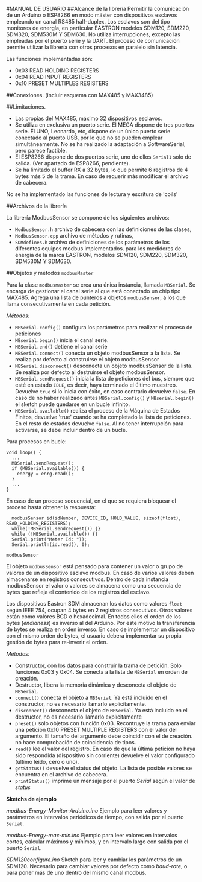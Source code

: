 #MANUAL DE USUARIO
##Alcance de la librería
Permitir la comunicación de un Arduino o ESP8266 en modo máster con dispositivos esclavos empleando un canal RS485 half-duplex.
Los esclavos son del tipo monitores de energía, en particular EASTRON modelos SDM120, SDM220, SDM320, SDM530M Y SDM630.
No utiliza interrupciones, excepto las empleadas por el puerto serie y la UART. El proceso de comunicación permite utilizar la librería con otros procesos en paralelo sin latencia.

Las funciones implementadas son:
 - 0x03 READ HOLDING REGISTERS
 - 0x04 READ INPUT REGISTERS
 - 0x10 PRESET MULTIPLES REGISTERS

##Conexiones.
(incluir esquema con MAX485 y MAX3485)

##Limitaciones.
- Las propias del MAX485, máximo 32 dispositivos esclavos.
- Se utiliza en exclusiva un puerto serie. El MEGA dispone de tres puertos serie. 
El UNO, Leonardo, etc, dispone de un único puerto serie conectado al puerto USB, por lo que no se pueden emplear simultáneamente. 
No se ha realizado la adaptación a SoftwareSerial, pero parece factible. 
- El ESP8266 dispone de dos puertos serie, uno de ellos ``Serial1`` solo de salida. (Ver apartado de ESP8266, pendiente).
- Se ha limitado el buffer RX a 32 bytes, lo que permite 6 registros de 4 bytes más 5 de la trama. En caso de requerir más modificar el archivo de cabecera.

No se ha implementado las funciones de lectura y escritura de 'coils'

##Archivos de la librería

La librería ModbusSensor se compone de los siguientes archivos:
- ``ModbusSensor.h`` archivo de cabecera con las definiciones de las clases,
- ``ModbusSensor.cpp`` archivo de métodos y rutinas,
- ``SDMdefines.h`` archivo de definiciones de los parámetros de los diferentes equipos modbus implementados. para los medidores de energía de la marca EASTRON, modelos SDM120, SDM220, SDM320, SDM530M Y SDM630.

##Objetos y métodos
``modbusMaster``

Para la clase ``modbusmaster`` se crea una única instancia, llamada ``MBSerial``. Se encarga de gestionar el canal serie al que está conectado un chip tipo MAX485.
Agrega una lista de punteros a objetos ``modbusSensor``, a los que llama consecutivamente en cada petición.

*Métodos:*

* ``MBSerial.config()`` configura los parámetros para realizar el proceso de peticiones
* ``MBserial.begin()`` inicia el canal serie.
* ``MBSerial.end()`` detiene el canal serie
* ``MBSerial.connect()`` conecta un objeto modbusSensor a la lista. Se realiza por defecto al construirse el objeto modbusSensor
* ``MBSerial.disconnect()`` desconecta un objeto modbusSensor de la lista. Se realiza por defecto al destruirse el objeto modbusSensor.
* ``MBSerial.sendRequest()`` inicia la lista de peticiones del bus, siempre que esté en estado ``IDLE``, es decir, haya terminado el último muestreo. Devuelve ``true`` si lo inicia con éxito, en caso contrario devuelve ``false``. En caso de no haber realizado antes  ``MBSerial.config()`` y ``MBserial.begin()`` el sketch puede quedarse en un bucle infinito.
* ``MBSerial.available()`` realiza el proceso de la Máquina de Estados Finitos, devuelve 'true' cuando se ha completado la lista de peticiones. 
En el resto de estados devuelve ``false``. Al no tener interrupción para activarse, se debe incluir dentro de un bucle.

Para procesos en bucle:
```
void loop() {
  ...
  MBSerial.sendRequest();
  if (MBSerial.available()) {
    energy = enrg.read();
  }
  ...
}
```
En caso de un proceso secuencial, en el que se requiera bloquear el proceso hasta obtener la respuesta:
```
  modbusSensor id(idNumber, DEVICE_ID, HOLD_VALUE, sizeof(float), READ_HOLDING_REGISTERS);
  while(!MBSerial.sendrequest()) {}
  while (!MBSerial.available()) {}
  Serial.print("Meter Id: ")); 
  Serial.println(id.read(), 0);
```

``modbusSensor``

El objeto ``modbusSensor`` está pensado para contener un valor o grupo de valores de un dispositivo esclavo modbus. En caso de varios valores deben almacenarse en registros consecutivos.
Dentro de cada instancia modbusSensor el valor o valores se almacena como una secuencia de bytes que refleja el contenido de los registros del esclavo.

Los dispositivos Eastron SDM almacenan los datos como valores ``float`` según IEEE 754, ocupan 4 bytes en 2 registros consecutivos. 
Otros valores están como valores BCD o hexadecimal. En todos ellos el orden de los bytes (*endianess*) es inverso al del Arduino. 
Por este motivo la transferencia de bytes se realiza en orden inverso. En caso de implementar un dispositivo con el mismo orden de bytes,
el usuario debera implementar su propia gestión de bytes para re-inverir el orden.

*Métodos:*

- Constructor, con los datos para construir la trama de petición. Solo funciones 0x03 y 0x04. Se conecta a la lista de ``MBSerial`` en orden de creación.
- Destructor, libera la memoria dinámica y desconecta el objeto de ``MBSerial``.
- ``connect()`` conecta el objeto a ``MBSerial``. Ya está incluido en el constructor, no es necesario llamarlo explícitamente.
- ``disconnect()`` desconecta el objeto de ``MBSerial``. Ya está incluido en el destructor, no es necesario llamarlo explícitamente
- ``preset()`` solo objetos con función 0x03. Recontruye la trama para enviar una petición 0x10 PRESET MULTIPLE REGISTERS con el valor del argumento. 
El tamaño del argumento debe coincidir con el de creación. no hace comprobación de coincidencia de tipos.
- ``read()`` lee el valor del registro. En caso de que la última petición no haya sido respondida (dispositivo sin corriente) devuelve el valor configurado (último leido, cero o uno). 
- ``getStatus()`` devuelve el status del objeto. La lista de posible valores se encuentra en el archivo de cabecera.
- ``printStatus()`` imprime un mensaje por el puerto *Serial* según el valor de *status*

**Sketchs de ejemplo**

*modbus-Energy-Monitor-Arduino.ino* Ejemplo para leer valores y parámetros en intervalos periódicos de tiempo, con salida por el puerto ``Serial``.

*modbus-Energy-max-min.ino* Ejemplo para leer valores en intervalos cortos, calcular máximos y mínimos, y en intervalo largo con salida por el puerto ``Serial``.

*SDM120configure.ino* Sketch para leer y cambiar los parámetros de un SDM120. Necesario para cambiar valores por defecto como *baud-rate*, o para poner más de uno dentro del mismo canal modbus.
